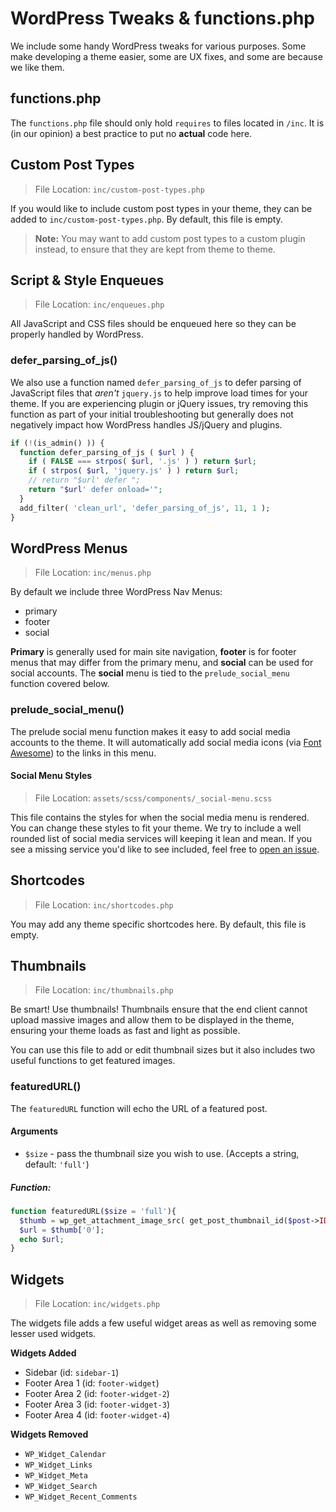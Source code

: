# WordPress Tweaks & functions.php
We include some handy WordPress tweaks for various purposes. Some make developing
a theme easier, some are UX fixes, and some are because we like them.

## functions.php
The `functions.php` file should only hold `requires` to files located in `/inc`.
It is (in our opinion) a best practice to put no __actual__ code here.

## Custom Post Types
> File Location: `inc/custom-post-types.php`

If you would like to include custom post types in your theme, they can be added
to `inc/custom-post-types.php`. By default, this file is empty.

>**Note:** You may want to add custom post types to a custom plugin instead, to ensure
that they are kept from theme to theme.

## Script & Style Enqueues
> File Location: `inc/enqueues.php`

All JavaScript and CSS files should be enqueued here so they can be properly handled
by WordPress.

### defer_parsing_of_js()
We also use a function named `defer_parsing_of_js` to defer parsing of JavaScript
files that _aren't_ `jquery.js` to help improve load times for your theme. If you
are experiencing plugin or jQuery issues, try removing this function as part of
your initial troubleshooting but generally does not negatively impact how WordPress
handles JS/jQuery and plugins.

```php
if (!(is_admin() )) {
  function defer_parsing_of_js ( $url ) {
    if ( FALSE === strpos( $url, '.js' ) ) return $url;
    if ( strpos( $url, 'jquery.js' ) ) return $url;
    // return "$url' defer ";
    return "$url' defer onload='";
  }
  add_filter( 'clean_url', 'defer_parsing_of_js', 11, 1 );
}
```

## WordPress Menus
> File Location: `inc/menus.php`

By default we include three WordPress Nav Menus:
- primary
- footer
- social

**Primary** is generally used for main site navigation, **footer** is for footer
menus that may differ from the primary menu, and **social** can be used for social
accounts. The **social** menu is tied to the `prelude_social_menu` function covered
below.

### prelude_social_menu()
The prelude social menu function makes it easy to add social media accounts to the
theme. It will automatically add social media icons (via [Font Awesome](http://fontawesome.io))
to the links in this menu.

#### Social Menu Styles
> File Location: `assets/scss/components/_social-menu.scss`

This file contains the styles for when the social media menu is rendered. You can
change these styles to fit your theme. We try to include a well rounded list of
social media services will keeping it lean and mean. If you see a missing service
you'd like to see included, feel free to [open an issue](https://github.com/factor1/prelude-wp/issues/).

## Shortcodes
> File Location: `inc/shortcodes.php`

You may add any theme specific shortcodes here. By default, this file is empty.

## Thumbnails
> File Location: `inc/thumbnails.php`

Be smart! Use thumbnails! Thumbnails ensure that the end client cannot upload
massive images and allow them to be displayed in the theme, ensuring your theme
loads as fast and light as possible.

You can use this file to add or edit thumbnail sizes but it also includes two
useful functions to get featured images.

### featuredURL()
The `featuredURL` function will echo the URL of a featured post.

#### Arguments
- `$size` - pass the thumbnail size you wish to use. (Accepts a string, default: `'full'`)

##### Function:
```php
function featuredURL($size = 'full'){
  $thumb = wp_get_attachment_image_src( get_post_thumbnail_id($post->ID), $size );
  $url = $thumb['0'];
  echo $url;
}
```

## Widgets
> File Location: `inc/widgets.php`

The widgets file adds a few useful widget areas as well as removing some lesser
used widgets.

**Widgets Added**
- Sidebar (id: `sidebar-1`)
- Footer Area 1 (id: `footer-widget`)
- Footer Area 2 (id: `footer-widget-2`)
- Footer Area 3 (id: `footer-widget-3`)
- Footer Area 4 (id: `footer-widget-4`)

**Widgets Removed**
- `WP_Widget_Calendar`
- `WP_Widget_Links`
- `WP_Widget_Meta`
- `WP_Widget_Search`
- `WP_Widget_Recent_Comments`
